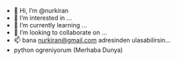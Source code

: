 - 👋 Hi, I’m @nurkiran
- 👀 I’m interested in ...
- 🌱 I’m currently learning ...
- 💞️ I’m looking to collaborate on ...
- 📫 bana nurkiran@gmail.com adresinden ulasabilirsin...
- python ogreniyorum (Merhaba Dunya)
<!---
nurkiran/nurkiran is a ✨ special ✨ repository because its `README.md` (this file) appears on your GitHub profile.
You can click the Preview link to take a look at your changes.
--->
